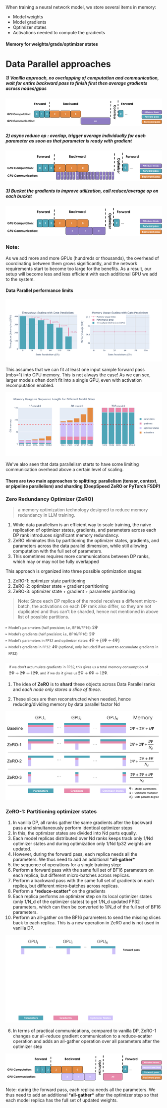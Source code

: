 When training a neural network model, we store several items in memory:

- Model weights
- Model gradients
- Optimizer states
- Activations needed to compute the gradients

#### Memory for weights/grads/optimizer states



# Data Parallel approaches

##### 1) Vanilla approach, no overlapping of computation and communication, wait for entire backward pass to finish first then average gradients across nodes/gpus

![](./assets/image-20250625000622418.png)

##### 2) async reduce op : overlap, trigger average individually for each parameter as soon as that parameter is ready with gradient

![](./assets/image-20250625000649699.png)

##### 3) Bucket the gradients to improve utilization, call reduce/average op on each bucket

![image-20250625000713909](./assets/image-20250625000713909.png)



### Note: 

As we add more and more GPUs (hundreds or thousands), the overhead of  coordinating between them grows significantly, and the network  requirements start to become too large for the benefits. As a result,  our setup will become less and less efficient with each additional GPU  we add to the system.

#### Data Parallel performance limits

![image-20250718164313205](./assets/dp-limits.png)

This assumes that we can fit at least one input sample forward pass (mbs=1) into GPU memory. This is not always the case! As we can see, larger  models often don’t fit into a single GPU, even with activation  recomputation enabled.

![](./assets/dp-limits-2.png)

We've also seen that data parallelism starts to have some limiting communication overhead above a certain level of scaling.



#### There are two main approaches to splitting: parallelism (tensor,  context, or pipeline parallelism) and sharding (DeepSpeed ZeRO or  PyTorch FSDP)



### Zero Redundancy Optimizer (ZeRO)

>  a memory optimization technology designed to reduce memory redundancy in LLM training.

1. While data parallelism is an efficient way to scale training, the naive  replication of optimizer states, gradients, and parameters across each  DP rank introduces significant memory redundancy. 
2. ZeRO eliminates this by partitioning the optimizer states, gradients,  and parameters across the data parallel dimension, while still allowing  computation with the full set of parameters. 
3.  This sometimes requires more communications between DP ranks, which may or may not be fully overlapped



This approach is organized into three possible optimization stages:

1. ZeRO-1: optimizer state partitioning
2. ZeRO-2: optimizer state + gradient partitioning
3. ZeRO-3: optimizer state + gradient + parameter partitioning

> Note: Since each DP replica of the model receives a different micro-batch, the activations on each DP rank also differ, so they are not duplicated and thus can’t be sharded, hence not mentioned in above list of possible partitions.



![image-20250718223119102](.\assets\image-20250718223119102.png)

![image-20250718232430935](.\assets\image-20250718232430935.png)

1. The idea of **ZeRO** is to **shard** these objects across Data Parallel ranks and *each node only stores a slice of these*.

2. These slices are then reconstructed when needed, hence reducing/dividing memory by data parallel factor Nd



![image-20250718232521043](.\assets\image-20250718232521043.png)

### ZeRO-1: Partitioning optimizer states

1. In vanilla DP, all ranks gather the same gradients after the backward pass and simultaneously perform identical optimizer steps
2. In this, the optimizer states are divided into Nd parts equally.
3. Each model replicas distributed over Nd ranks keeps track only 1/Nd optimizer states and during optimization only 1/Nd fp32 weights are updated.
4. However, during the forward pass, each replica needs all the parameters. We thus need to add an additional ***all-gather\***
5.  the sequence of operations for a single training step:
   1. Perform a forward pass with the same full set of BF16 parameters on each replica, but different micro-batches across replicas.
   2. Perform a backward pass with the same full set of gradients on each replica, but different micro-batches across replicas.
   3. Perform a ***reduce-scatter\*** on the gradients 
   4. Each replica performs an optimizer step on its local optimizer states (only 1/N_d of the optimizer states) to get  1/N_d updated FP32 parameters, which can then be converted to 1/N_d of the full set of BF16 parameters.
   5. Perform an all-gather on the BF16 parameters to send the missing slices  back to each replica. This is a new operation in ZeRO and is not used in vanilla DP.

![](./assets/dp_zero1.GIF)



6. In terms of practical communications, compared to vanilla DP, ZeRO-1  changes our all-reduce gradient communication to a reduce-scatter  operation and adds an all-gather operation over all parameters after the optimizer step



![](./assets/dp_zero1_overlap.svg)

Note: during the forward pass, each replica needs all the parameters. We thus need to add an additional ***all-gather\*** after the optimizer step so that each model replica has  the full set of updated weights.
